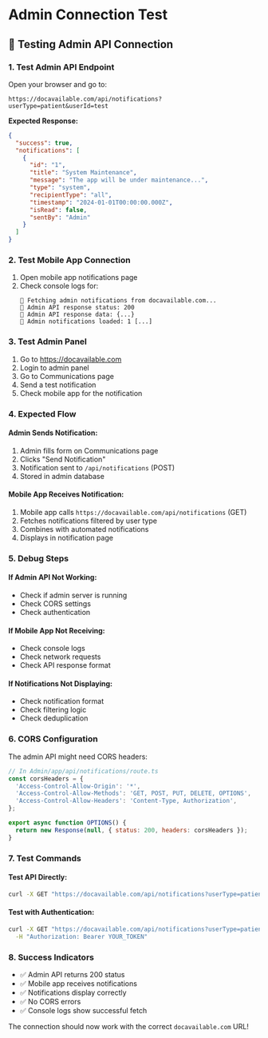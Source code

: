 # Admin Connection Test

## 🔗 **Testing Admin API Connection**

### **1. Test Admin API Endpoint**
Open your browser and go to:
```
https://docavailable.com/api/notifications?userType=patient&userId=test
```

**Expected Response:**
```json
{
  "success": true,
  "notifications": [
    {
      "id": "1",
      "title": "System Maintenance",
      "message": "The app will be under maintenance...",
      "type": "system",
      "recipientType": "all",
      "timestamp": "2024-01-01T00:00:00.000Z",
      "isRead": false,
      "sentBy": "Admin"
    }
  ]
}
```

### **2. Test Mobile App Connection**
1. Open mobile app notifications page
2. Check console logs for:
   ```
   🔔 Fetching admin notifications from docavailable.com...
   🔔 Admin API response status: 200
   🔔 Admin API response data: {...}
   🔔 Admin notifications loaded: 1 [...]
   ```

### **3. Test Admin Panel**
1. Go to https://docavailable.com
2. Login to admin panel
3. Go to Communications page
4. Send a test notification
5. Check mobile app for the notification

### **4. Expected Flow**

#### **Admin Sends Notification:**
1. Admin fills form on Communications page
2. Clicks "Send Notification"
3. Notification sent to `/api/notifications` (POST)
4. Stored in admin database

#### **Mobile App Receives Notification:**
1. Mobile app calls `https://docavailable.com/api/notifications` (GET)
2. Fetches notifications filtered by user type
3. Combines with automated notifications
4. Displays in notification page

### **5. Debug Steps**

#### **If Admin API Not Working:**
- Check if admin server is running
- Check CORS settings
- Check authentication

#### **If Mobile App Not Receiving:**
- Check console logs
- Check network requests
- Check API response format

#### **If Notifications Not Displaying:**
- Check notification format
- Check filtering logic
- Check deduplication

### **6. CORS Configuration**
The admin API might need CORS headers:
```javascript
// In Admin/app/api/notifications/route.ts
const corsHeaders = {
  'Access-Control-Allow-Origin': '*',
  'Access-Control-Allow-Methods': 'GET, POST, PUT, DELETE, OPTIONS',
  'Access-Control-Allow-Headers': 'Content-Type, Authorization',
};

export async function OPTIONS() {
  return new Response(null, { status: 200, headers: corsHeaders });
}
```

### **7. Test Commands**

#### **Test API Directly:**
```bash
curl -X GET "https://docavailable.com/api/notifications?userType=patient&userId=test"
```

#### **Test with Authentication:**
```bash
curl -X GET "https://docavailable.com/api/notifications?userType=patient&userId=test" \
  -H "Authorization: Bearer YOUR_TOKEN"
```

### **8. Success Indicators**
- ✅ Admin API returns 200 status
- ✅ Mobile app receives notifications
- ✅ Notifications display correctly
- ✅ No CORS errors
- ✅ Console logs show successful fetch

The connection should now work with the correct `docavailable.com` URL!
